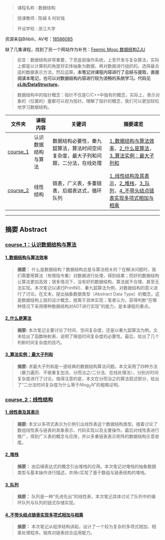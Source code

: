> 课程名称 : 数据结构

> 授课教师 : 陈越 & 何钦铭

> 开设学校 : 浙江大学

资源来自Bilibili，AV号：[18586085](https://www.bilibili.com/video/av18586085)

缺了几集课程，找到了另一个网站作为补充：[Feemic Mooc 数据结构ZJU](http://www.feemic.cn/mooc/icourse163/1002654021?type=hot#myTab)

> 前言：数据结构非常重要，下至底层操作系统，上至开发与复杂算法，实际上都是以计算机的角度将实体抽象为数据，再对数据进行组织的。选择最合适的数据表示方法，然后运算。**本笔记对课程内容进行了总结与提取，直接阅读本笔记，也可以对数据结构内容进行较为流畅的系统学习。代码见[cLib/DataStructure](../cLib/DataStructure/)。**

> 数据结构中的指针概念：指针不仅是C/C++中独有的概念，实际上，表示对象的（位置的）量都可以视为指针。理解了指针的概念，我们可以更加轻松地学习数据结构。

| 文件夹 | 课程内容 | 关键词 | 摘要速览 |
|---|---|---|---|
|[course_1](./course_1/)|认识数据结构与算法| 数据结构必要性，秦九韶算法，算法时间空间复杂度，最大子列和问题，二分法，在线处理 | [1_数据结构与算法效率](#0101)，[2_什么是算法](#0102)，[3_算法实例：最大子列和](#0103) |
|[course_2](./course_1/)|线性结构| 链表，广义表，多重链表，后缀表达式，循环队列 |[1_线性结构及其表示](#0201)，[2_堆栈](#0202)，[3_队列](#0203)，[4_不带头结点链表实现多项式相加与相乘](#0204)|

****

## 摘要 Abstract

### [course_1：认识数据结构与算法](./course_1/)

#### [1_数据结构与算法效率](./course_1/1_数据组织与算法效率.md)
<span id="0101"></span>

> **摘要：** 什么是数据结构？数据结构总是与算法相关的？在解决问题时，我们需要用算法（有限指令集）对数据进行处理，得到结果；而好的数据结构让算法更加高效；很多情况下，没有好的数据结构，算法就不合理、甚至无法实现。本次笔记以递归PrintN()、秦九韶算法为例，对数据结构的意义进行了讨论。在文末，提出抽象数据类型（Abstract Data Type）的概念，这是数据结构上层的设计概念，脱离于具体实现；笔者认为，获得判断“在哪种情况下采用哪种数据结构对ADT进行实现”的能力，是本课程的重点。

#### [2_什么是算法](./course_1/2_什么是算法.md)
<span id="0102"></span>

> **摘要:** 本次笔记主要讨论了时间、空间复杂度，还是以秦九韶算法为例。文末给出了函数映射表，说明了降低时间复杂度的必要性。最后，给出了几个判断时间复杂度的技巧。

#### [3_算法实例：最大子列和](./course_1/3_算法实例：最大子列和.md)
<span id="0103"></span>

> **摘要:** 求最大子列和是一道经典的数据结构算法问题。本文采用了四种方法（暴力遍历、不做重复加法、分而治之/二分法、在线处理法），分别对时间复杂度进行了讨论。值得注意的是，本文在分而治之的算法叙述部分，给出了“二分法时间复杂度为什么等于$N \log_2 N$”的粗略证明。

### [course_2：线性结构](./course_2/)

#### [1_线性表及其表示](./course_2/1_线性表及其表示.md)
<span id="0201"></span>

> **摘要:** 本文以多项式表示为引例引出线性表这个数据结构类型。接着讨论了数组线性表与链表的具象表示、代码实现以及主要操作。最后对线性表进行推广，得到广义表的概念与应用，并以多重链表表示矩阵的数据结构示意收尾。

#### [2_堆栈](./course_2/2_堆栈.md)
<span id="0202"></span>

> **摘要：** 由后缀表达式的概念引出堆栈的应用。本次笔记对堆栈的抽象数据类型与基本操作进行描述，并用c实现了基于数组与链表结构的堆栈。

#### [3_队列](./course_2/3_队列.md)
<span id="0203"></span>

> **摘要：** 队列是一种“先进先出”的线性表，本次笔记具体讨论了队列中的循环队列与队列的链式存储实现。

#### [4_不带头结点链表实现多项式相加与相乘](./course_2/4_不带头结点链表实现多项式相加与相乘.md)
<span id="0204"></span>

> **摘要：** 本次笔记从程序结构讲起，设计了一个较为复杂的多项式相加、相乘处理程序。锻炼对链表综合运用能力。